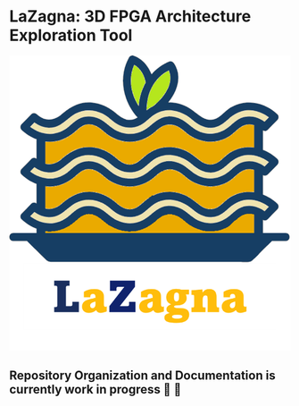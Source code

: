 # LaZagna: 3D FPGA Architecture Exploration Tool

![Logo](./images/LaZagna_logo_1.png)

## Repository Organization and Documentation is currently work in progress :construction_worker: :construction:
